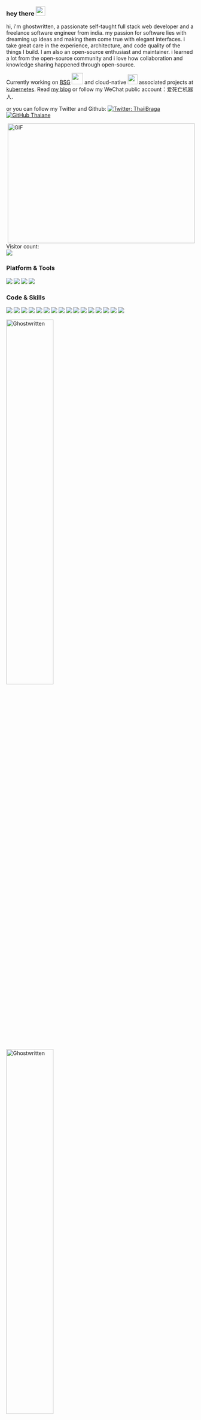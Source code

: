 ### hey there <img src="https://media.giphy.com/media/hvRJCLFzcasrR4ia7z/giphy.gif" width="25px">
hi, i'm ghostwritten, a passionate self-taught full stack web developer and a freelance software engineer from india. my passion for software lies with dreaming up ideas and making them come true with elegant interfaces. i take great care in the experience, architecture, and code quality of the things I build.
I am also an open-source enthusiast and maintainer. i learned a lot from the open-source community and i love how collaboration and knowledge sharing happened through open-source.

Currently working on [BSG](http://www.bsgchina.com/) <img src="https://cdn.jsdelivr.net/gh/TheDudeThatCode/TheDudeThatCode/Assets/Developer.gif" width="30px"> and cloud-native <img src="https://cdn.jsdelivr.net/gh/Ghostwritten/Ghostwritten/assets/gopher.gif" width="26px"> associated projects at [kubernetes](https://kubernetes.io/). Read [my blog](https://smoothies.com.cn/) or follow my WeChat public account：爱死亡机器人.

or you can follow my Twitter and Github:
[![Twitter: ThaiiBraga](https://img.shields.io/twitter/follow/cnghostwritten?style=social)](https://twitter.com/cnghostwritten)
[![GitHub Thaiane](https://img.shields.io/github/followers/Ghostwritten?label=follow&style=social)](https://github.com/Ghostwritten)

<img align="right" alt="GIF" src="https://github.com/abhisheknaiidu/abhisheknaiidu/blob/master/code.gif?raw=true" width="500" height="320" />

<p align="left"> 
  Visitor count:<br>
  <img src="https://cdn.jsdelivr.net/gh/Ghostwritten/Ghostwritten/assets/count.svg"  />
</p>




### Platform & Tools

[![](https://img.shields.io/badge/macOS-BigSur-292e33?style=flat-square&logo=apple&logoColor=ffffff)](https://www.apple.com/macos/big-sur/)
[![](https://img.shields.io/badge/Browser-FireFox-4285f4?style=flat-square&logo=firefox&logoColor=ffffff)](https://www.mozilla.org/zh-CN/firefox/new/)
[![](https://img.shields.io/badge/IDE-JetBrains-black?style=flat-square&logo=jetbrains&logoColor=ffffff)](https://www.jetbrains.com/)
[![](https://img.shields.io/badge/Editor-Visual%20Studio%20Code-007ACC?style=flat-square&logo=visual-studio-code&logoColor=ffffff)](https://code.visualstudio.com/)


### Code & Skills

[![](https://img.shields.io/badge/-WireGuard-88171A?style=flat-square&logo=wireguard&logoColor=ffffff)](https://www.wireguard.com/)
[![](https://img.shields.io/badge/-Kubernetes-326CE5?style=flat-square&logo=kubernetes&logoColor=ffffff)](https://kubernetes.io/)
[![](https://img.shields.io/badge/-Docker-2496ED?style=flat-square&logo=docker&logoColor=ffffff)](https://www.docker.com/)
[![](https://img.shields.io/badge/-Podman-892CA0?style=flat-square&logo=podman&logoColor=ffffff)](https://podman.io/)
[![](https://img.shields.io/badge/-Prometheus-E6522C?style=flat-square&logo=prometheus&logoColor=ffffff)](https://prometheus.io/)
[![](https://img.shields.io/badge/-Grafana-F46800?style=flat-square&logo=grafana&logoColor=ffffff)](https://grafana.com/)
[![](https://img.shields.io/badge/-Harbor-60B932?style=flat-square&logo=harbor&logoColor=ffffff)](https://goharbor.io/)
[![](https://img.shields.io/badge/-Consul-F24C53?style=flat-square&logo=consul&logoColor=ffffff)](https://www.consul.io/)
[![](https://img.shields.io/badge/-Hugo-FF4088?style=flat-square&logo=hugo&logoColor=ffffff)](https://gohugo.io/)
[![](https://img.shields.io/badge/-jekyll-FFA500?style=flat-square&logo=jekyll&logoColor=ffffff)](https://jekyllrb.com/)
[![](https://img.shields.io/badge/-Linux-Fcc624?style=flat-square&logo=linux&logoColor=ffffff)](https://www.linux.org/)
[![](https://img.shields.io/badge/-Nginx-269539?style=flat-square&logo=nginx&logoColor=ffffff)](https://nginx.org/)
[![](https://img.shields.io/badge/-GitHub%20Actions-2088FF?style=flat-square&logo=github-actions&logoColor=ffffff)](https://github.com/features/actions)
[![](https://img.shields.io/badge/-Golang-00ADD8?style=flat-square&logo=go&logoColor=ffffff)](https://golang.org/)
[![](https://img.shields.io/badge/-python-blue?style=flat-square&logo=python&logoColor=ffffff)](https://www.python.org/)
[![](https://img.shields.io/badge/-Ansible-EE0000?style=flat-square&logo=ansible&logoColor=ffffff)](https://www.ansible.com/)



<span><img src="https://github-readme-stats.vercel.app/api?username=Ghostwritten&show_icons=true&theme=dark&hide_border=false" alt="Ghostwritten" width=50% /></span>
<span><img src="https://github-readme-streak-stats.herokuapp.com/?user=Ghostwritten&theme=dark" alt="Ghostwritten" width=50% /></span>


<p align="left"> Github Profile Trophy:
	<br><a href="https://github.com/ryo-ma/github-profile-trophy"><img src="https://github-profile-trophy.vercel.app/?username=Ghostwritten&theme=onedark&title=MultiLanguage,Stars,Commit,Followers,Issues,Repositories" alt="Ghostwritten"  /></a> </p>

<table><tr><td valign="top">

#### :bar_chart: Weekly development breakdown

<!--START_SECTION:ghostwritten-->
```text
shell      43 hrs 43 mins  ██████████████░░░░░░░░░▒░   54.55 % 
python   20 hrs 3 mins     ████████░░░░░░░░░░░░░░░░░   32.23 % 
go     13 hr 36 mins       ██░░░░░░░░░░░░░░░░░░░░░░░   10.30 % 
lua         7 mins         █░░░░░░░░░░░░░░░░░░░░░░░░   02.25 %
markdown   40 mins         ▒░░░░░░░░░░░░░░░░░░░░░░░░   00.67 % 
 
```
<!--END_SECTION:ghostwritten-->


---

- 👉 [Old Blog](https://ghostwritten.blog.csdn.net)
	
- 👉 [New Blog](https://smoothies.com.cn/)


#### :sparkles: My day-to-day followers

<!--START_SECTION:top-followers-->

<table>
  <tr>
    <td align="center">
      <a href="https://github.com/ruanyf">
        <img src="https://avatars.githubusercontent.com/u/905434" width="100px;" alt="ruanyf"/>
      </a>
      <br />
      <a href="https://github.com/ruanyf">Ruan YiFeng</a>
    </td>
    <td align="center">
      <a href="https://github.com/rootsongjc">
        <img src="https://avatars.githubusercontent.com/u/3328185" width="100px;" alt="rootsongjc"/>
      </a>
      <br />
      <a href="https://github.com/rootsongjc">Jimmy Song</a>
    </td>
    <td align="center">
      <a href="https://github.com/feiskyer">
        <img src="https://avatars.githubusercontent.com/u/676637" width="100px;" alt="feiskyer"/>
      </a>
      <br />
      <a href="https://github.com/feiskyer">Pengfei Ni</a>
    </td>
    <td align="center">
      <a href="https://github.com/resouer">
        <img src="https://avatars.githubusercontent.com/u/1701782" width="100px;" alt="resouer"/>
      </a>
      <br />
      <a href="https://github.com/resouer">Lei Zhang (Harry)</a>
    </td>
    <td align="center">
      <a href="https://github.com/jaywcjlove">
        <img src="https://avatars.githubusercontent.com/u/1680273" width="100px;" alt="jaywcjlove"/>
      </a>
      <br />
      <a href="https://github.com/jaywcjlove">小弟调调™</a>
    </td>
    <td align="center">
      <a href="https://github.com/yangchuansheng">
        <img src="https://avatars.githubusercontent.com/u/15308462" width="100px;" alt="yangchuansheng"/>
      </a>
      <br />
      <a href="https://github.com/yangchuansheng">Carson Yang</a>
    </td>
    <td align="center">
      <a href="https://github.com/cnych">
        <img src="https://avatars.githubusercontent.com/u/3094973" width="100px;" alt="cnych"/>
      </a>
      <br />
      <a href="https://github.com/cnych">Wenlei Zhu</a>
    </td>
  </tr>
  <tr>
</table>
